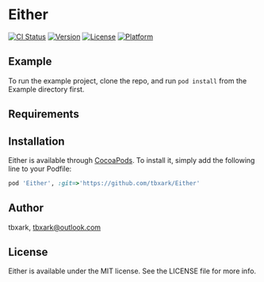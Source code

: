 # Either

[![CI Status](https://img.shields.io/travis/tbxark/Either.svg?style=flat)](https://travis-ci.org/tbxark/Either)
[![Version](https://img.shields.io/cocoapods/v/Either.svg?style=flat)](https://cocoapods.org/pods/Either)
[![License](https://img.shields.io/cocoapods/l/Either.svg?style=flat)](https://cocoapods.org/pods/Either)
[![Platform](https://img.shields.io/cocoapods/p/Either.svg?style=flat)](https://cocoapods.org/pods/Either)

## Example

To run the example project, clone the repo, and run `pod install` from the Example directory first.

## Requirements

## Installation

Either is available through [CocoaPods](https://cocoapods.org). To install
it, simply add the following line to your Podfile:

```ruby
pod 'Either', :git=>'https://github.com/tbxark/Either'
```

## Author

tbxark, tbxark@outlook.com

## License

Either is available under the MIT license. See the LICENSE file for more info.
